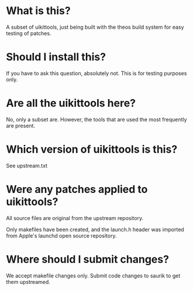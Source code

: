 # What is this?

A subset of uikittools, just being built with the theos build system for easy testing of patches.

# Should I install this?

If you have to ask this question, absolutely not. This is for testing purposes only.

# Are all the uikittools here?

No, only a subset are. However, the tools that are used the most frequently are present.

# Which version of uikittools is this?

See upstream.txt

# Were any patches applied to uikittools?

All source files are original from the upstream repository.

Only makefiles have been created, and the launch.h header was imported from Apple's launchd open source repository.

# Where should I submit changes?

We accept makefile changes only. Submit code changes to saurik to get them upstreamed.
